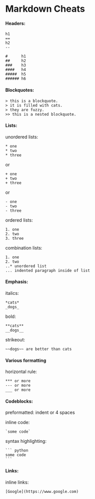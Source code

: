 Markdown Cheats
===============

#### Headers:

	h1
	==
	h2
	--

	#      h1
	##     h2
	###    h3
	####   h4 
	#####  h5
	###### h6

#### Blockquotes: 

	> this is a blockquote.
	> it is filled with cats.
	> they are fuzzy.
	>> this is a nested blockquote.

#### Lists:

unordered lists:

	* one
	* two
	* three

or

	+ one
	+ two
	+ three

or

	- one
	- two
	- three

ordered lists:
	
	1. one
	2. two
	3. three

combination lists:

	1. one
	2. two
	..* unordered list
	... indented paragraph inside of list

#### Emphasis:

italics:

	*cats*
	_dogs_

bold: 

	**cats**
	__dogs__

strikeout:

	~~dogs~~ are better than cats

#### Various formatting

horizontal rule:

	*** or more 
	--- or more 
	___ or more 


#### Codeblocks:

preformatted: indent or 4 spaces

inline code: 

	`some code`

syntax highlighting: 

	``` python
	some code
	```

#### Links:

inline links:

	[Google](https://www.google.com)


